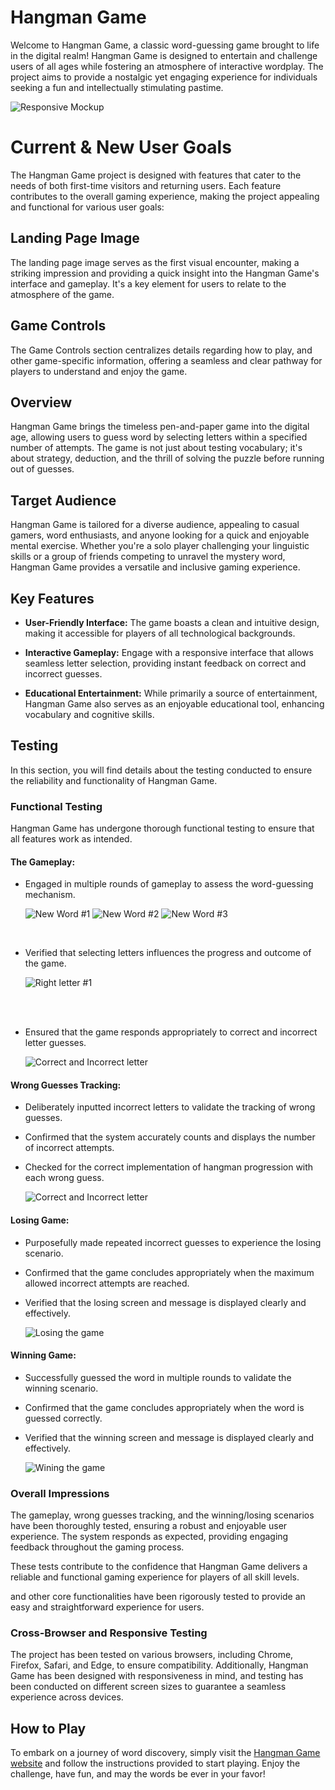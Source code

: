 # Hangman Game

Welcome to Hangman Game, a classic word-guessing game brought to life in the digital realm! Hangman Game is designed to entertain and challenge users of all ages while fostering an atmosphere of interactive wordplay. The project aims to provide a nostalgic yet engaging experience for individuals seeking a fun and intellectually stimulating pastime.

![Responsive Mockup](./assets/screenshots/am-i-responsive.png)

# Current & New User Goals

The Hangman Game project is designed with features that cater to the needs of both first-time visitors and returning users. Each feature contributes to the overall gaming experience, making the project appealing and functional for various user goals:

## Landing Page Image

The landing page image serves as the first visual encounter, making a striking impression and providing a quick insight into the Hangman Game's interface and gameplay. It's a key element for users to relate to the atmosphere of the game.

## Game Controls

The Game Controls section centralizes details regarding how to play, and other game-specific information, offering a seamless and clear pathway for players to understand and enjoy the game.

## Overview

Hangman Game brings the timeless pen-and-paper game into the digital age, allowing users to guess word by selecting letters within a specified number of attempts. The game is not just about testing vocabulary; it's about strategy, deduction, and the thrill of solving the puzzle before running out of guesses.

## Target Audience

Hangman Game is tailored for a diverse audience, appealing to casual gamers, word enthusiasts, and anyone looking for a quick and enjoyable mental exercise. Whether you're a solo player challenging your linguistic skills or a group of friends competing to unravel the mystery word, Hangman Game provides a versatile and inclusive gaming experience.

## Key Features

- **User-Friendly Interface:** The game boasts a clean and intuitive design, making it accessible for players of all technological backgrounds.

- **Interactive Gameplay:** Engage with a responsive interface that allows seamless letter selection, providing instant feedback on correct and incorrect guesses.

- **Educational Entertainment:** While primarily a source of entertainment, Hangman Game also serves as an enjoyable educational tool, enhancing vocabulary and cognitive skills.

## Testing

In this section, you will find details about the testing conducted to ensure the reliability and functionality of Hangman Game.

### Functional Testing

Hangman Game has undergone thorough functional testing to ensure that all features work as intended.

#### The Gameplay:

- Engaged in multiple rounds of gameplay to assess the word-guessing mechanism.

  ![New Word #1](assets/screenshots/new-word-1.png)
  ![New Word #2](assets/screenshots/new-word-2.png)
  ![New Word #3](assets/screenshots/new-word-3.png)

  <br>

- Verified that selecting letters influences the progress and outcome of the game.
  <br>

  ![Right letter #1](assets/screenshots/right-letter-1.png)

  <br>
  <br>

- Ensured that the game responds appropriately to correct and incorrect letter guesses.

  ![Correct and Incorrect letter](assets/screenshots/wrong-letter-1.png)

#### Wrong Guesses Tracking:

- Deliberately inputted incorrect letters to validate the tracking of wrong guesses.
- Confirmed that the system accurately counts and displays the number of incorrect attempts.
- Checked for the correct implementation of hangman progression with each wrong guess.

  ![Correct and Incorrect letter](assets/screenshots/wrong-letter-2.png)

#### Losing Game:

- Purposefully made repeated incorrect guesses to experience the losing scenario.
- Confirmed that the game concludes appropriately when the maximum allowed incorrect attempts are reached.
- Verified that the losing screen and message is displayed clearly and effectively.

  ![Losing the game](assets/screenshots/lose-the-game.png)

#### Winning Game:

- Successfully guessed the word in multiple rounds to validate the winning scenario.
- Confirmed that the game concludes appropriately when the word is guessed correctly.
- Verified that the winning screen and message is displayed clearly and effectively.

  ![Wining the game](assets/screenshots/win-the-game.png)

### Overall Impressions

The gameplay, wrong guesses tracking, and the winning/losing scenarios have been thoroughly tested, ensuring a robust and enjoyable user experience. The system responds as expected, providing engaging feedback throughout the gaming process.

These tests contribute to the confidence that Hangman Game delivers a reliable and functional gaming experience for players of all skill levels.

and other core functionalities have been rigorously tested to provide an easy and straightforward experience for users.

### Cross-Browser and Responsive Testing

The project has been tested on various browsers, including Chrome, Firefox, Safari, and Edge, to ensure compatibility. Additionally, Hangman Game has been designed with responsiveness in mind, and testing has been conducted on different screen sizes to guarantee a seamless experience across devices.

## How to Play

To embark on a journey of word discovery, simply visit the [Hangman Game website](https://williampgdias.github.io/hangman-game/) and follow the instructions provided to start playing. Enjoy the challenge, have fun, and may the words be ever in your favor!
